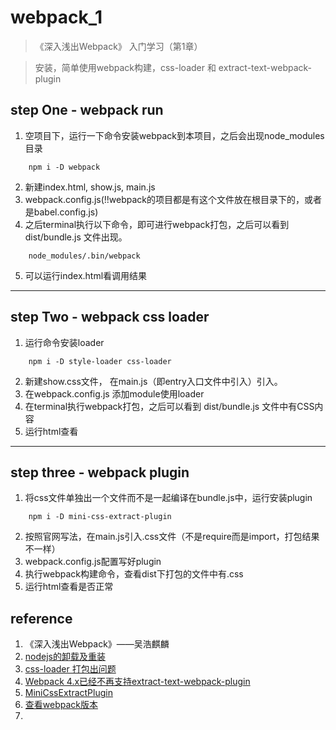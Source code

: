 # webpack_1
> 《深入浅出Webpack》 入门学习（第1章）

> 安装，简单使用webpack构建，css-loader 和 extract-text-webpack-plugin

## step One - webpack run
1. 空项目下，运行一下命令安装webpack到本项目，之后会出现node_modules目录
```
    npm i -D webpack
```
2. 新建index.html, show.js, main.js
3. webpack.config.js(!!webpack的项目都是有这个文件放在根目录下的，或者是babel.config.js)
4. 之后terminal执行以下命令，即可进行webpack打包，之后可以看到 dist/bundle.js 文件出现。
```
    node_modules/.bin/webpack
```
5. 可以运行index.html看调用结果

---

## step Two - webpack css loader
1. 运行命令安装loader
```
    npm i -D style-loader css-loader
```
2. 新建show.css文件， 在main.js（即entry入口文件中引入）引入。
3. 在webpack.config.js 添加module使用loader
4. 在terminal执行webpack打包，之后可以看到 dist/bundle.js 文件中有CSS内容
5. 运行html查看

---

## step three - webpack plugin
1. 将css文件单独出一个文件而不是一起编译在bundle.js中，运行安装plugin
```
    npm i -D mini-css-extract-plugin
```
2. 按照官网写法，在main.js引入.css文件（不是require而是import，打包结果不一样）
3. webpack.config.js配置写好plugin
4. 执行webpack构建命令，查看dist下打包的文件中有.css
5. 运行html查看是否正常

## reference
1. 《深入浅出Webpack》——吴浩麒麟
2. [nodejs的卸载及重装](https://blog.csdn.net/strawberry_x/article/details/113648770)
3. [css-loader 打包出问题](https://zhuanlan.zhihu.com/p/92468484)
4. [Webpack 4.x已经不再支持extract-text-webpack-plugin](https://blog.csdn.net/qq_38526769/article/details/82427800)
5. [MiniCssExtractPlugin](https://webpack.docschina.org/plugins/mini-css-extract-plugin/)
6. [查看webpack版本](https://www.csdn.net/tags/NtTakg2sOTcyMy1ibG9n.html#:~:text=%E6%9F%A5%E7%9C%8B%20%E5%BD%93%E5%89%8D%E9%A1%B9%E7%9B%AE%20webpack%E7%89%88%E6%9C%AC%20%E5%9C%A8%E9%A1%B9%E7%9B%AE%20package.json%20%E4%B8%AD%E7%9A%84%20scripts,%E8%84%9A%E6%9C%AC%E5%91%BD%E4%BB%A4%E4%B8%AD%E5%86%99%E5%85%A5%E4%BB%A5%E4%B8%8B%E5%86%85%E5%AE%B9%20%22webpack%22%3A%20%22webpack%20--version%22%20%E7%84%B6%E5%90%8E%E6%89%93%E5%BC%80%E7%BB%88%E7%AB%AF%E5%9C%A8%E9%A1%B9%E7%9B%AE%E6%A0%B9%E8%B7%AF%E5%BE%84%E4%B8%8B%E8%BF%90%E8%A1%8C%EF%BC%9A%20npm%20run%20webpack)
7. 